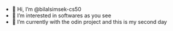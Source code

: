 - 👋 Hi, I’m @bilalsimsek-cs50
- 👀 I’m interested in softwares as you see
- 🌱 I’m currently with the odin project and this is my second day

<!---
bilalsimsek-cs50/bilalsimsek-cs50 is a ✨ special ✨ repository because its `README.md` (this file) appears on your GitHub profile.
You can click the Preview link to take a look at your changes.
--->
